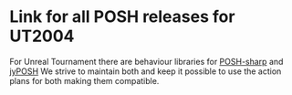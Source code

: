 # Link for all POSH releases for UT2004

For Unreal Tournament there are behaviour libraries for [POSH-sharp](http://code.google.com/p/posh-sharp/wiki/POSHBot) and [jyPOSH](https://sourceforge.net/p/jyposh/wiki/UT%20and%20jyPOSH/)
We strive to maintain both and keep it possible to use the action plans for both making them compatible.